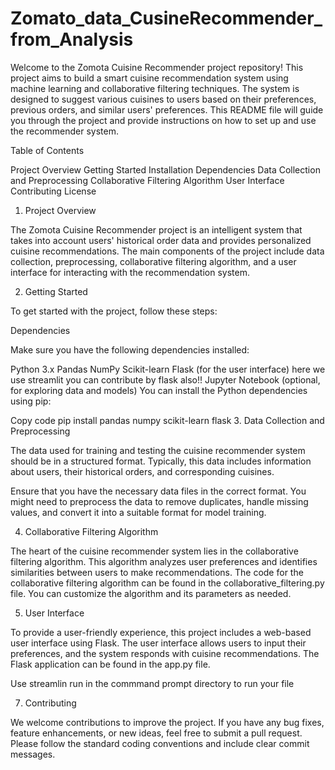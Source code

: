 # Zomato_data_CusineRecommender_from_Analysis

Welcome to the Zomota Cuisine Recommender project repository! This project aims to build a smart cuisine recommendation system using machine learning and collaborative filtering techniques. The system is designed to suggest various cuisines to users based on their preferences, previous orders, and similar users' preferences. This README file will guide you through the project and provide instructions on how to set up and use the recommender system.

Table of Contents

Project Overview
Getting Started
Installation
Dependencies
Data Collection and Preprocessing
Collaborative Filtering Algorithm
User Interface
Contributing
License
1. Project Overview

The Zomota Cuisine Recommender project is an intelligent system that takes into account users' historical order data and provides personalized cuisine recommendations. The main components of the project include data collection, preprocessing, collaborative filtering algorithm, and a user interface for interacting with the recommendation system.

2. Getting Started

To get started with the project, follow these steps:


Dependencies

Make sure you have the following dependencies installed:

Python 3.x
Pandas
NumPy
Scikit-learn
Flask (for the user interface) here we use streamlit you can contribute by flask also!!
Jupyter Notebook (optional, for exploring data and models)
You can install the Python dependencies using pip:

Copy code
pip install pandas numpy scikit-learn flask
3. Data Collection and Preprocessing

The data used for training and testing the cuisine recommender system should be in a structured format. Typically, this data includes information about users, their historical orders, and corresponding cuisines.

Ensure that you have the necessary data files in the correct format. You might need to preprocess the data to remove duplicates, handle missing values, and convert it into a suitable format for model training.

4. Collaborative Filtering Algorithm

The heart of the cuisine recommender system lies in the collaborative filtering algorithm. This algorithm analyzes user preferences and identifies similarities between users to make recommendations. The code for the collaborative filtering algorithm can be found in the collaborative_filtering.py file. You can customize the algorithm and its parameters as needed.

5. User Interface

To provide a user-friendly experience, this project includes a web-based user interface using Flask. The user interface allows users to input their preferences, and the system responds with cuisine recommendations. The Flask application can be found in the app.py file.

Use streamlin run in the commmand prompt directory to run your file

7. Contributing

We welcome contributions to improve the project. If you have any bug fixes, feature enhancements, or new ideas, feel free to submit a pull request. Please follow the standard coding conventions and include clear commit messages.
